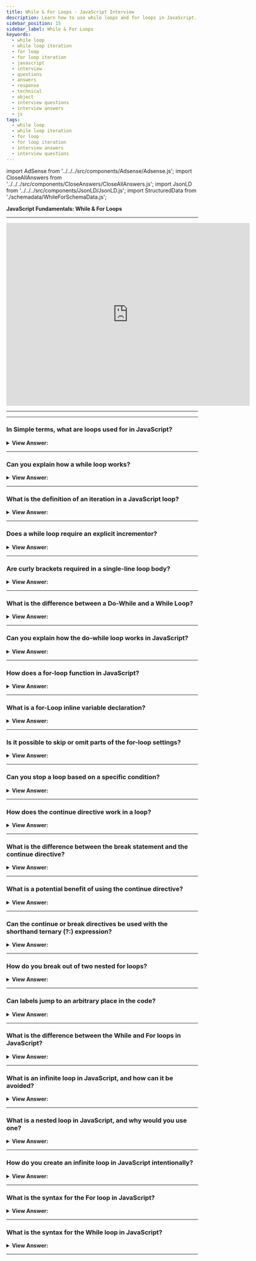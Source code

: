 ```yaml
---
title: While & For Loops - JavaScript Interview
description: Learn how to use while loops and for loops in JavaScript. Loops are a way to repeat the same code multiple times in a iteration. Frontend Interview Questions.
sidebar_position: 15
sidebar_label: While & For Loops
keywords:
  - while loop
  - while loop iteration
  - for loop
  - for loop iteration
  - javascript
  - interview
  - questions
  - answers
  - response
  - technical
  - object
  - interview questions
  - interview answers
  - js
tags:
  - while loop
  - while loop iteration
  - for loop
  - for loop iteration
  - interview answers
  - interview questions
---
```


import AdSense from '../../../src/components/Adsense/Adsense.js';
import CloseAllAnswers from '../../../src/components/CloseAnswers/CloseAllAnswers.js';
import JsonLD from '../../../src/components/JsonLD/JsonLD.js';
import StructuredData from './schemadata/WhileForSchemaData.js';

<JsonLD data={StructuredData} />

<head>
  <title>While & For Loops | JavaScript Frontend Interview Questions</title>
</head>

**JavaScript Fundamentals: While & For Loops**

---

<div class='videoWrapper'>
<iframe
    width="640"
    height="480"
    src="https://www.youtube.com/embed/Pw1KU5PiD2g"
    frameborder="0"
    allow="autoplay; encrypted-media"
    allowfullscreen
>
</iframe>
</div>

---

<AdSense />

---

<CloseAllAnswers />

### In Simple terms, what are loops used for in JavaScript?

<details>
  <summary><strong>View Answer:</strong></summary>
  <div>
  <div><strong>Interview Response:</strong> Loops in JavaScript are used to execute a block of code repeatedly until a certain condition is met or a specified number of iterations have been completed.
  </div>
  </div>
</details>

---

### Can you explain how a while loop works?

<details>
  <summary><strong>View Answer:</strong></summary>
  <div>
  <div><strong>Interview Response:</strong> A while loop in JavaScript repeatedly executes a block of code as long as a specified condition remains true, and stops when the condition becomes false.<br /><br />
  </div><br />
  <div><strong className="codeExample">Code Example:</strong><br /><br />

  <div></div>

```js
let i = 0;
while (i < 3) {
  // shows 0, then 1, then 2
 console.log(i);
  i++;
}
```

  </div>
  </div>
</details>

---

### What is the definition of an iteration in a JavaScript loop?

<details>
  <summary><strong>View Answer:</strong></summary>
  <div>
  <div><strong>Interview Response:</strong> An iteration in a JavaScript loop refers to each individual execution of the loop's body, typically corresponding to one cycle of the loop.</div><br />
  <div><strong className="codeExample">Code Example:</strong> Below, we see three iterations in the while loop body.<br /><br />

  <div></div>

```js
let i = 1;
while (i < 3) {
  // shows 1, then 2, then 3
  console.log(i);
  i++;
}
```

  </div>
  </div>
</details>

---

### Does a while loop require an explicit incrementor?

<details>
  <summary><strong>View Answer:</strong></summary>
  <div>
  <div><strong>Interview Response:</strong> A while loop does not require an explicit incrementor. However, it is crucial to ensure the loop condition eventually becomes false to avoid infinite loops.<br />
  </div><br />
  <div><strong className="codeExample">Code Example:</strong><br /><br />

  <div></div>

```js
// With Incrementor
let i = 3;
while (i) {
  // shows 0, then 1, then 2
  console.log(i);
  i--; // if the incrementor (i--) is missing then it results in an endless loop.
}

// Without Incrementor
// Here's an example of a while loop without an explicit incrementor:
let items = ['apple', 'banana', 'orange'];
while (items.length > 0) {
  console.log(items.pop());
}

// This loop removes and logs each item until the array is empty.
```

  </div>
  </div>
</details>

---

### Are curly brackets required in a single-line loop body?

<details>
  <summary><strong>View Answer:</strong></summary>
  <div>
  <div><strong>Interview Response:</strong> Curly brackets are not required for a single-line loop body in languages like C, C++, Java, or JavaScript. However, they improve readability and prevent errors.</div><br />
  <div><strong className="codeExample">Code Example:</strong><br /><br />

  <div></div>

```js
let i = 3;
while (i) console.log(i--);
```

  </div>
  </div>
</details>

---

### What is the difference between a Do-While and a While Loop?

<details>
  <summary><strong>View Answer:</strong></summary>
  <div>
  <div><strong>Interview Response:</strong> The main difference is that a do-while loop executes its body at least once before checking the condition. A While loop, on the other hand, only executes its loop body if the loop condition is initially true.</div><br />
  <div><strong className="codeExample">Code Example:</strong><br /><br />

  <div></div>

```js
do {
  // loop body
} while (condition);
```

  </div>
  </div>
</details>

---

### Can you explain how the do-while loop works in JavaScript?

<details>
  <summary><strong>View Answer:</strong></summary>
  <div>
  <div><strong>Interview Response:</strong> The loop first executes the body, checks the condition, and executes it again while it is truthy.</div><br />
  <div><strong className="codeExample">Code Example:</strong><br /><br />

  <div></div>

```js
let i = 0;
do {
  console.log(i);
  i++;
} while (i < 3);
```

  </div>
  </div>
</details>

---

### How does a for-loop function in JavaScript?

<details>
  <summary><strong>View Answer:</strong></summary>
  <div>
  <div><strong>Interview Response:</strong> The for loop defines an initial point, condition, and steps. The initial point runs once when entering the loop. Before each iteration, the condition is evaluated. The loop body repeats while the condition remains true; if false, the loop then exits before the next iteration.<br /><br />
  <strong>The general loop algorithm works like this:</strong><br /><br />Run begin<br /><br />
  <ul>
    <li>(if condition → run body and run step)</li>
    <li>(if condition → run body and run step)</li>
    <li>(if condition → run body and run step)</li>
    <li> ... </li>
  </ul>
</div><br />
  <div><strong className="codeExample">Code Example:</strong><br /><br />

  <div></div>

```js
// for (let i = 0; i < 3; i++) console.log(i)

// run begin
let i = 0;
// if condition → run body and run step
if (i < 3) {
  console.log(i);
  i++;
}
// if condition → run body and run step
if (i < 3) {
  console.log(i);
  i++;
}
// if condition → run body and run step
if (i < 3) {
  console.log(i);
  i++;
}
// ...finish, because now i == 3
```

  </div>
  </div>
</details>

---

### What is a for-Loop inline variable declaration?

<details>
  <summary><strong>View Answer:</strong></summary>
  <div>
  <div><strong>Interview Response:</strong> In JavaScript, an inline variable declaration in a for-loop initializes the loop control variable directly within the loop statement, leaving it within the loop's scope.</div><br />
  <div><strong>Technical Response:</strong> Inline variable declaration is the process of declaring a variable starting point inside of the for-loop. The variable is only visible inside the loop and cannot be accessed globally.<br /><br />
  </div><br />
  <div><strong className="codeExample">Code Example:</strong><br /><br />

  <div></div>

```js
for (let i = 0; i < 3; i++) {
  console.log(i); // 0, 1, 2
}

console.log(i); // error, no such variable
```

  </div><br />
  <div><strong className="codeExample">Code Example:</strong> Variable declaration outside of the loop<br /><br />

  <div></div>

```js
let i = 0;

for (i = 0; i < 3; i++) {
  // use an existing variable
  console.log(i); // 0, 1, 2
}

console.log(i); // 3, visible, because declared outside of the loop
```

  </div>
  </div>
</details>

---

### Is it possible to skip or omit parts of the for-loop settings?

<details>
  <summary><strong>View Answer:</strong></summary>
  <div>
  <div><strong>Interview Response:</strong> It is possible to skip any or all parts of the for-loop in JavaScript. However, omitting all parts will create an infinite loop, and semicolons must still be included to avoid syntax errors.
  </div><br />
  <div><strong>Technical Response:</strong> Yes, it is possible to omit parts or all the for-loop settings. If you remove all the parts, it results in an endless loop. Please note that the two semicolons (;) must be present, and otherwise, there would be a syntax error.<br />
  </div><br />
  <div><strong className="codeExample">Code Example:</strong><br /><br />

  <div></div>

```js
let i = 0; // we have i already declared and assigned

for (; i < 3; i++) {
  // no need for "start"
  console.log(i); // 0, 1, 2
}
```

  </div>
  </div>
</details>

---

### Can you stop a loop based on a specific condition?

<details>
  <summary><strong>View Answer:</strong></summary>
  <div>
  <div><strong>Interview Response:</strong> In JavaScript, you can stop a loop, based on a specific condition, by placing a 'break' statement inside an 'if' block that evaluates the desired condition within the loop body.
  </div><br />
  <div><strong>Technical Response:</strong> Yes, You can achieve this by using the break directive or statement to stop the loop at any time. This approach is ideal for cases when you need to pause the loop in the middle or at various points along its length. The break directive works with all traditional looping structures. (It does not work with forEach).<br /><br />
  </div><br />
  
  <div><strong className="codeExample">Code Example:</strong> While Loop - Stopping the Loop when a number does not get entered.<br /><br />

  <div></div>

```js
let sum = 0;

while (true) {
  let value = +prompt('Enter a number', '');

  if (!value) break; // (*)

  sum += value;
}

console.log('Sum: ' + sum);
```

  </div>
  <div><strong className="codeExample">Code Example:</strong> For Loop<br /><br />

  <div></div>

```js
let text = '';
for (let i = 0; i < 10; i++) {
  if (i === 3) {
    break;
  }
  text += 'The number is ' + i + '<br>';
}

document.getElementById('demo').innerHTML = text;

// Output:
// A loop with a break statement.

// The number is 0
// The number is 1
// The number is 2
```

  </div>
  </div>
</details>

---

### How does the continue directive work in a loop?

<details>
  <summary><strong>View Answer:</strong></summary>
  <div>
  <div><strong>Interview Response:</strong> In JavaScript, the 'continue' directive skips the current iteration of a loop and proceeds to the next. It doesn't stop the entire loop, just the current iteration.</div><br />
  <div><strong>Technical Response:</strong> The continue directive is a "lighter version" of the break statement. It does not stop the whole loop; instead, it stops the current iteration and forces the loop to start a new one (if the condition allows).<br /><br />
  </div><br />
  <div><strong className="codeExample">Code Example:</strong> The Loop uses the continue statement to output odd values.<br /><br />

  <div></div>

```js
for (let i = 0; i < 10; i++) {
  // if true, skip the remaining part of the body
  if (i % 2 == 0) continue;

  console.log(i); // 1, then 3, 5, 7, 9
}
```

  </div>
  </div>
</details>

---

### What is the difference between the break statement and the continue directive?

<details>
  <summary><strong>View Answer:</strong></summary>
  <div>
  <div><strong>Interview Response:</strong> In JavaScript, The break statement terminates the entire loop, while the continue directive skips the current iteration and proceeds to the next iteration in the loop.
  </div><br />
  <div><strong>Technical Response:</strong> The break statement stops the loop in the middle or several places of its body. The continue directive is a “lighter version” of break. It does not stop the whole loop; instead, it stops the current iteration and forces the loop to start a new one (if the condition allows).<br /><br />
  </div>
  </div>
</details>

---

### What is a potential benefit of using the continue directive?

<details>
  <summary><strong>View Answer:</strong></summary>
  <div>
  <div><strong>Interview Response:</strong> In JavaScript, using the continue directive can potentially improve the performance of a loop by skipping unnecessary iterations. The continue directive also helps decrease nesting and increases code readability.
</div>
  </div>
</details>

---

### Can the continue or break directives be used with the shorthand ternary (?:) expression?

<details>
  <summary><strong>View Answer:</strong></summary>
  <div>
  <div><strong>Interview Response:</strong>  No, continue and break directives cannot be used with the shorthand ternary (?:) expression, as they require proper statement context within a loop.</div><br />
  <div><strong>Technical Response:</strong> No, the continue or break directives on a ternary operator's right side (?) results in a syntax error.<br /><br />
  </div><br />
  <div><strong className="codeExample">Code Example:</strong><br /><br />

  <div></div>

```js
// proper of the continue directive in a conditional
if (i > 5) {
  console.log(i);
} else {
  continue; // continue is allowed here
}

// continue is not allowed on the right side of the question mark operator (?)
(i > 5) ? console.log(i) : continue;
```

  </div>
  </div>
</details>

---

### How do you break out of two nested for loops?

<details>
  <summary><strong>View Answer:</strong></summary>
  <div>
  <div><strong>Interview Response:</strong> You can use a label to break out of two nested for-loops, while the break directive targets the label to ensure that both loops halt.
</div><br />
  <div><strong className="codeExample">Code Example:</strong><br /><br />

  <div></div>

```js
outer: for (let i = 0; i < 3; i++) {
  for (let j = 0; j < 3; j++) {
    let input = prompt(`Value at coordinates (${i},${j})`, '');

    // if an empty string or canceled, then break out of both loops
    if (!input) break outer; // (*)

    // do something with the value...
  }
}

console.log('Done!');
```

  </div>
  </div>
</details>

---

### Can labels jump to an arbitrary place in the code?

<details>
  <summary><strong>View Answer:</strong></summary>
  <div>
  <div><strong>Interview Response:</strong> In JavaScript, labels cannot jump to arbitrary places in your code. They are used with break and continue statements, specifically for loops.</div><br />
  <div><strong>Technical Response:</strong> No, Labels do not allow us to jump into an arbitrary place in the code. A call to break/continue is only possible from inside a loop, and the label must be somewhere above the directive.<br />
  </div><br />
  <div><strong className="codeExample">Code Example:</strong><br /><br />

  <div></div>

```js
break label; // doesn't jump to the label below

label: for (...)
```

  </div>
  </div>
</details>

---

### What is the difference between the While and For loops in JavaScript?

<details>
  <summary><strong>View Answer:</strong></summary>
  <div>
  <div><strong>Interview Response:</strong> In JavaScript, while-loops check a condition before execution, while for-loops have an initialization, condition, and update expression within the loop statement.
  </div>
  </div>
</details>

---

### What is an infinite loop in JavaScript, and how can it be avoided?

<details>
  <summary><strong>View Answer:</strong></summary>
  <div>
  <div><strong>Interview Response:</strong> An infinite loop is a loop that runs indefinitely without stopping. It can be avoided by ensuring that the loop's exit condition is met at some point.
  </div><br />
  <div><strong className="codeExample">Code Example:</strong><br /><br />

  <div></div>

An example of an infinite loop would be:

```javascript
while (true) {
  console.log('This is an infinite loop');
}
```

This loop will never stop because the condition for the `while` loop is always `true`.

To avoid an infinite loop, you should always ensure the loop's exit condition will be met. Here is a corrected version of the above code:

```javascript
let counter = 0;
while (counter < 5) {
  console.log('This will not be an infinite loop');
  counter++;
}
```

In this corrected version, the loop will exit after it has run 5 times because `counter` will be equal to 5, making the condition `counter < 5` false.

  </div>
  </div>
</details>

---

### What is a nested loop in JavaScript, and why would you use one?

<details>
  <summary><strong>View Answer:</strong></summary>
  <div>
  <div><strong>Interview Response:</strong> A nested loop in JavaScript refers to a loop that's located within another loop. It's commonly used to traverse and manipulate data that has a hierarchical structure, like multi-dimensional arrays.
  </div><br />
  <div><strong className="codeExample">Code Example:</strong><br /><br />

  <div></div>

Here's a simple example of a nested loop in JavaScript where we print a multiplication table.

```javascript
for (let i = 1; i <= 3; i++) {
    for (let j = 1; j <= 3; j++) {
        console.log(`${i} * ${j} = ${i * j}`);
    }
}
```

This code will output:

```
1 * 1 = 1
1 * 2 = 2
1 * 3 = 3
2 * 1 = 2
2 * 2 = 4
2 * 3 = 6
3 * 1 = 3
3 * 2 = 6
3 * 3 = 9
```

In this example, for each iteration of the outer loop (i), the inner loop (j) runs completely, performing the multiplication and logging the result. This gives us the multiplication table for numbers 1 to 3.

  </div>
  </div>
</details>

---

### How do you create an infinite loop in JavaScript intentionally?

<details>
  <summary><strong>View Answer:</strong></summary>
  <div>
  <div><strong>Interview Response:</strong> You can create an infinite loop intentionally by omitting the loop's condition or providing a condition that is always true.
  </div><br />
  <div><strong className="codeExample">Code Example:</strong><br /><br />

  <div></div>

Here's a simple example of intentionally creating an infinite loop in JavaScript:

```javascript
while (true) {
    console.log('This is an intentional infinite loop');
}
```

Remember, this code will run indefinitely and print 'This is an intentional infinite loop' until you manually stop the execution. For example, in a browser, you might need to close the tab or the entire browser.

Infinite loops should be used with caution, as they can cause your program to become unresponsive and may consume a lot of CPU resources. Always make sure there's a good reason to use them, and they are managed correctly.

---

:::note
This questions is intended to give the interviewee the chance to show whether they have a clear understanding of loop dynamics in programming.
:::

  </div>
  </div>
</details>

---

### What is the syntax for the For loop in JavaScript?

<details>
  <summary><strong>View Answer:</strong></summary>
  <div>
  <div><strong>Interview Response:</strong> The structure of a For loop consists of three components: initialization, a condition, and an iteration, enclosed in parentheses and followed by a code block.
  </div>
  </div>
</details>

---

### What is the syntax for the While loop in JavaScript?

<details>
  <summary><strong>View Answer:</strong></summary>
  <div>
  <div><strong>Interview Response:</strong> In JavaScript, the syntax for a while loop consists of the keyword, while, followed by a condition enclosed in parentheses, and then a block of code, or loop body, enclosed in curly braces.
  </div>
  </div>
</details>

---
